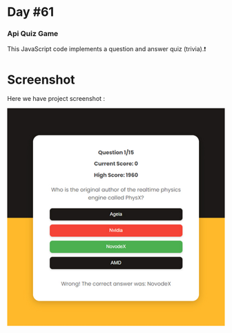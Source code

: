 # Day #61

### Api Quiz Game
This JavaScript code implements a question and answer quiz (trivia).❗️

# Screenshot
Here we have project screenshot :

![screenshot](screenshot.jpg)
